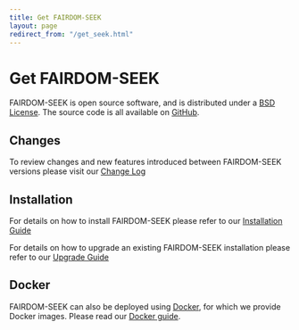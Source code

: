 ```yaml
---
title: Get FAIRDOM-SEEK
layout: page
redirect_from: "/get_seek.html"
---
```


# Get FAIRDOM-SEEK

FAIRDOM-SEEK is open source software, and is distributed under a [BSD License](https://github.com/seek4science/seek/blob/master/BSD-LICENSE). The source code is all available on [GitHub](https://github.com/seek4science/seek).

<!--If you do not want to install your own version of FAIRDOM-SEEK, you can register to use the [FAIRDOMHub](https://fairdomhub.org), a version of SEEK which is hosted by [FAIRDOM](https://fair-dom.org) for general community use.-->

## Changes

To review changes and new features introduced between FAIRDOM-SEEK versions please visit our [Change Log](/tech/releases/)

## Installation

For details on how to install FAIRDOM-SEEK please refer to our [Installation Guide](tech/install.html)

For details on how to upgrade an existing FAIRDOM-SEEK installation please refer to our [Upgrade Guide](tech/upgrading.html)

## Docker

FAIRDOM-SEEK can also be deployed using [Docker](http://docker.com), for which we provide Docker images. Please read our [Docker guide](/tech/docker.html).